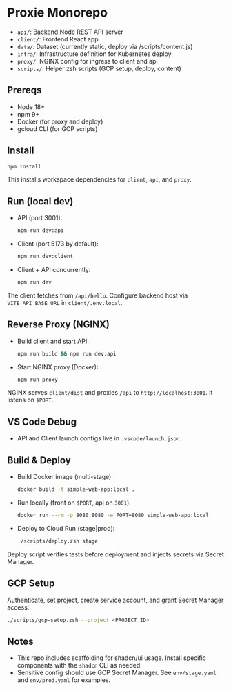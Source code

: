# Proxie Monorepo

- `api/`: Backend Node REST API server
- `client/`: Frontend React app
- `data/`: Dataset (currently static, deploy via /scripts/content.js)
- `infra/`: Infrastructure definition for Kubernetes deploy
- `proxy/`: NGINX config for ingress to client and api
- `scripts/`: Helper zsh scripts (GCP setup, deploy, content)

## Prereqs

- Node 18+
- npm 9+
- Docker (for proxy and deploy)
- gcloud CLI (for GCP scripts)

## Install

```sh
npm install
```

This installs workspace dependencies for `client`, `api`, and `proxy`.

## Run (local dev)

- API (port 3001):
  ```sh
  npm run dev:api
  ```
- Client (port 5173 by default):
  ```sh
  npm run dev:client
  ```
- Client + API concurrently:
  ```sh
  npm run dev
  ```

The client fetches from `/api/hello`. Configure backend host via `VITE_API_BASE_URL` in `client/.env.local`.

## Reverse Proxy (NGINX)

- Build client and start API:
  ```sh
  npm run build && npm run dev:api
  ```
- Start NGINX proxy (Docker):
  ```sh
  npm run proxy
  ```

NGINX serves `client/dist` and proxies `/api` to `http://localhost:3001`. It listens on `$PORT`.

## VS Code Debug

- API and Client launch configs live in `.vscode/launch.json`.

## Build & Deploy

- Build Docker image (multi-stage):
  ```sh
  docker build -t simple-web-app:local .
  ```
- Run locally (front on `$PORT`, api on `3001`):
  ```sh
  docker run --rm -p 8080:8080 -e PORT=8080 simple-web-app:local
  ```
- Deploy to Cloud Run (stage|prod):
  ```sh
  ./scripts/deploy.zsh stage
  ```

Deploy script verifies tests before deployment and injects secrets via Secret Manager.

## GCP Setup

Authenticate, set project, create service account, and grant Secret Manager access:

```sh
./scripts/gcp-setup.zsh --project <PROJECT_ID>
```

## Notes

- This repo includes scaffolding for shadcn/ui usage. Install specific components with the `shadcn` CLI as needed.
- Sensitive config should use GCP Secret Manager. See `env/stage.yaml` and `env/prod.yaml` for examples.
